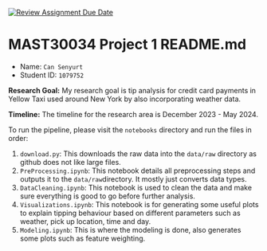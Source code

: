[![Review Assignment Due Date](https://classroom.github.com/assets/deadline-readme-button-22041afd0340ce965d47ae6ef1cefeee28c7c493a6346c4f15d667ab976d596c.svg)](https://classroom.github.com/a/Yi0Zbe2y)
# MAST30034 Project 1 README.md
- Name: `Can Senyurt`
- Student ID: `1079752`

**Research Goal:** My research goal is tip analysis for credit card payments in Yellow Taxi used around New York by also incorporating weather data.

**Timeline:** The timeline for the research area is December 2023 - May 2024.

To run the pipeline, please visit the `notebooks` directory and run the files in order:
1. `download.py`: This downloads the raw data into the `data/raw` directory as github does not like large files.
2. `PreProcessing.ipynb`: This notebook details all preprocessing steps and outputs it to the `data/raw`directory. It mostly just converts data types.
3. `DataCleaning.ipynb`: This notebook is used to clean the data and make sure everything is good to go before further analysis.
4. `Visualizations.ipynb`: This notebook is for generating some useful plots to explain tipping behaviour based on different parameters such as weather, pick up location, time and day.
5. `Modeling.ipynb`: This is where the modeling is done, also generates some plots such as feature weighting.